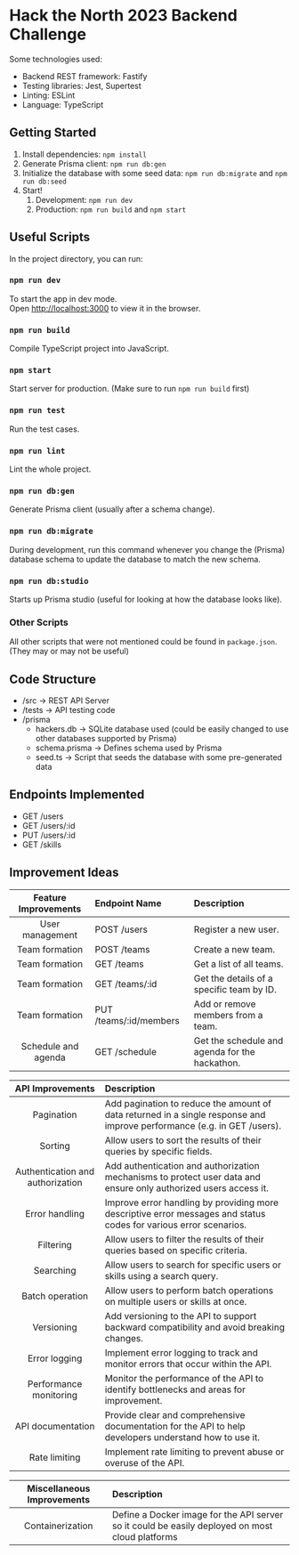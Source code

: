 # Hack the North 2023 Backend Challenge

Some technologies used:

- Backend REST framework: Fastify
- Testing libraries: Jest, Supertest
- Linting: ESLint
- Language: TypeScript

## Getting Started

1. Install dependencies: `npm install`
2. Generate Prisma client: `npm run db:gen`
3. Initialize the database with some seed data: `npm run db:migrate` and `npm run db:seed`
4. Start!
   1. Development: `npm run dev`
   2. Production: `npm run build` and `npm start`

## Useful Scripts

In the project directory, you can run:

### `npm run dev`

To start the app in dev mode.\
Open [http://localhost:3000](http://localhost:3000) to view it in the browser.

### `npm run build`

Compile TypeScript project into JavaScript.

### `npm start`

Start server for production. (Make sure to run `npm run build` first)

### `npm run test`

Run the test cases.

### `npm run lint`

Lint the whole project.

### `npm run db:gen`

Generate Prisma client (usually after a schema change).

### `npm run db:migrate`

During development, run this command whenever you change the (Prisma) database schema to update the database to match the new schema.

### `npm run db:studio`

Starts up Prisma studio (useful for looking at how the database looks like).

### Other Scripts

All other scripts that were not mentioned could be found in `package.json`. (They may or may not be useful)

## Code Structure

- /src -> REST API Server
- /tests -> API testing code
- /prisma
  - hackers.db -> SQLite database used (could be easily changed to use other databases supported by Prisma)
  - schema.prisma -> Defines schema used by Prisma
  - seed.ts -> Script that seeds the database with some pre-generated data

## Endpoints Implemented

- GET /users
- GET /users/:id
- PUT /users/:id
- GET /skills

## Improvement Ideas

| Feature Improvements | Endpoint Name          | Description                                    |
| :------------------: | :--------------------- | :--------------------------------------------- |
|   User management    | POST /users            | Register a new user.                           |
|    Team formation    | POST /teams            | Create a new team.                             |
|    Team formation    | GET /teams             | Get a list of all teams.                       |
|    Team formation    | GET /teams/:id         | Get the details of a specific team by ID.      |
|    Team formation    | PUT /teams/:id/members | Add or remove members from a team.             |
| Schedule and agenda  | GET /schedule          | Get the schedule and agenda for the hackathon. |

|         API Improvements         | Description                                                                                                             |
| :------------------------------: | :---------------------------------------------------------------------------------------------------------------------- |
|            Pagination            | Add pagination to reduce the amount of data returned in a single response and improve performance (e.g. in GET /users). |
|             Sorting              | Allow users to sort the results of their queries by specific fields.                                                    |
| Authentication and authorization | Add authentication and authorization mechanisms to protect user data and ensure only authorized users access it.        |
|          Error handling          | Improve error handling by providing more descriptive error messages and status codes for various error scenarios.       |
|            Filtering             | Allow users to filter the results of their queries based on specific criteria.                                          |
|            Searching             | Allow users to search for specific users or skills using a search query.                                                |
|         Batch operation          | Allow users to perform batch operations on multiple users or skills at once.                                            |
|            Versioning            | Add versioning to the API to support backward compatibility and avoid breaking changes.                                 |
|          Error logging           | Implement error logging to track and monitor errors that occur within the API.                                          |
|      Performance monitoring      | Monitor the performance of the API to identify bottlenecks and areas for improvement.                                   |
|        API documentation         | Provide clear and comprehensive documentation for the API to help developers understand how to use it.                  |
|          Rate limiting           | Implement rate limiting to prevent abuse or overuse of the API.                                                         |

| Miscellaneous Improvements | Description                                                                                     |
| :------------------------: | :---------------------------------------------------------------------------------------------- |
|      Containerization      | Define a Docker image for the API server so it could be easily deployed on most cloud platforms |
